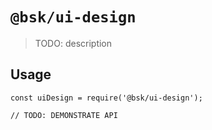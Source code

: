 # `@bsk/ui-design`

> TODO: description

## Usage

```
const uiDesign = require('@bsk/ui-design');

// TODO: DEMONSTRATE API
```
